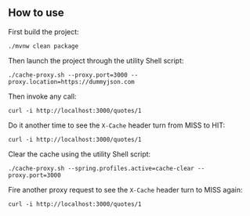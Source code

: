 ## How to use

First build the project:

```shell
./mvnw clean package
```

Then launch the project through the utility Shell script:

```shell
./cache-proxy.sh --proxy.port=3000 --proxy.location=https://dummyjson.com
```

Then invoke any call:

```shell
curl -i http://localhost:3000/quotes/1
```

Do it another time to see the `X-Cache` header turn from MISS to HIT:

```shell
curl -i http://localhost:3000/quotes/1
```

Clear the cache using the utility Shell script:

```shell
./cache-proxy.sh --spring.profiles.active=cache-clear --proxy.port=3000
```

Fire another proxy request to see the `X-Cache` header turn to MISS again:

```shell
curl -i http://localhost:3000/quotes/1
```